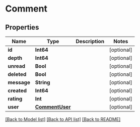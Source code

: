 # Comment

## Properties
Name | Type | Description | Notes
------------ | ------------- | ------------- | -------------
**id** | **Int64** |  | [optional] 
**depth** | **Int64** |  | [optional] 
**unread** | **Bool** |  | [optional] 
**deleted** | **Bool** |  | [optional] 
**message** | **String** |  | [optional] 
**created** | **Int64** |  | [optional] 
**rating** | **Int** |  | [optional] 
**user** | [**CommentUser**](CommentUser.md) |  | [optional] 

[[Back to Model list]](../README.md#documentation-for-models) [[Back to API list]](../README.md#documentation-for-api-endpoints) [[Back to README]](../README.md)


